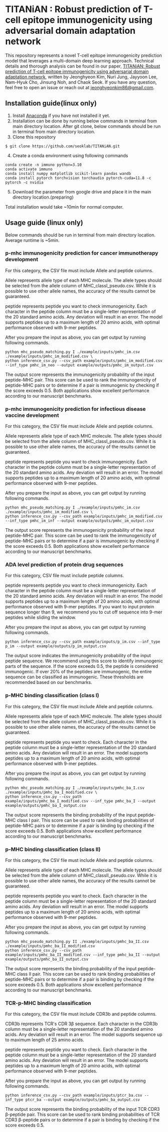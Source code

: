 # TITANiAN : Robust prediction of T-cell epitope immunogenicity using adversarial domain adaptation network
This repository represents a novel T-cell epitope immunogenicity prediction model that leverages a multi-domain deep learning approach. Technical details and thorough analysis can be found in our paper, [TITANiAN: Robust prediction of T-cell epitope immunogenicity using adversarial domain adaptation network](), written by Jeonghyeon Kim, Nuri Jung, Jayyoon Lee, Nam-Hyuk Cho, Jinsung Noh, and Chaok Seok. If you have any question, feel free to open an issue or reach out at jeonghyeonkim86@gmail.com.

## Installation guide(linux only)
1. Install [Anaconda](https://www.anaconda.com/download) if you have not installed it yet.
2. Installation can be done by running below commands in terminal from main directory location. After git clone, below commands should be run in terminal from main directory location.
3. Clone this repository
```
$ git clone https://github.com/seoklab/TITANiAN.git
```
4. Create a conda environment using following commands
```
conda create -n immuno python=3.10
conda activate immuno
conda install numpy matplotlib scikit-learn pandas wandb
conda install pytorch torchvision torchaudio pytorch-cuda=11.8 -c pytorch -c nvidia
```
5. Download the parameter from google drive and place it in the main directory location.(preparing)

Total installation would take ~10min for normal computer.

## Usage guide (linux only)
Below commands should be run in terminal from main directory location. Average runtime is ~5min. 

### p-mhc immunogenicity prediction for cancer immunotherapy development

For this category, the CSV file must include Allele and peptide columns.

Allele represents allele type of each MHC molecule. The allele types should be selected from the allele column of MHC_classI_pseudo.csv. While it is possible to use other allele names, the accuracy of the results cannot be guaranteed.

peptide represents peptide you want to check immunogenicity. Each character in the peptide column must be a single-letter representation of the 20 standard amino acids. Any deviation will result in an error. The model supports peptides up to a maximum length of 20 amino acids, with optimal performance observed with 9-mer peptides.

After you prepare the input as above, you can get output by running following commands.

```
python mhc_pseudo_matching.py I ./example/inputs/pmhc_im.csv ./example/inputs/pmhc_im_modified.csv \
python inference_csv.py --csv_path example/inputs/pmhc_im_modified.csv --inf_type pmhc_im_neo --output example/outputs/pmhc_im_output.csv
```

The output score represents the immunogenicity probability of the input peptide-MHC pair. This score can be used to rank the immunogenicity of peptide-MHC pairs or to determine if a pair is immunogenic by checking if the score exceeds 0.5. Both applications show excellent performance according to our manuscript benchmarks.

### p-mhc immunogenicity prediction for infectious disease vaccine development

For this category, the CSV file must include Allele and peptide columns.

Allele represents allele type of each MHC molecule. The allele types should be selected from the allele column of MHC_classI_pseudo.csv. While it is possible to use other allele names, the accuracy of the results cannot be guaranteed.

peptide represents peptide you want to check immunogenicity. Each character in the peptide column must be a single-letter representation of the 20 standard amino acids. Any deviation will result in an error. The model supports peptides up to a maximum length of 20 amino acids, with optimal performance observed with 9-mer peptides.

After you prepare the input as above, you can get output by running following commands.

```
python mhc_pseudo_matching.py I ./example/inputs/pmhc_im.csv ./example/inputs/pmhc_im_modified.csv \
python inference_csv.py --csv_path example/inputs/pmhc_im_modified.csv --inf_type pmhc_im_inf --output example/outputs/pmhc_im_output.csv
```

The output score represents the immunogenicity probability of the input peptide-MHC pair. This score can be used to rank the immunogenicity of peptide-MHC pairs or to determine if a pair is immunogenic by checking if the score exceeds 0.5. Both applications show excellent performance according to our manuscript benchmarks.

### ADA level prediction of protein drug sequences

For this category, CSV file must include peptide columns.

peptide represents peptide you want to check immunogenicity. Each character in the peptide column must be a single-letter representation of the 20 standard amino acids. Any deviation will result in an error. The model supports peptides up to a maximum length of 20 amino acids, with optimal performance observed with 9-mer peptides. If you want to input protein sequence longer than 9, we recommend you to cut off sequence into 9-mer peptides while sliding the window.

After you prepare the input as above, you can get output by running following commands.

```
python inference_csv.py --csv_path example/inputs/p_im.csv --inf_type p_im --output example/outputs/p_im_output.csv
```

The output score indicates the immunogenicity probability of the input peptide sequence. We recommend using this score to identify immunogenic parts of the sequence. If the score exceeds 0.5, the peptide is considered immunogenic. If over 20% of the peptides are immunogenic, the entire sequence can be classified as immunogenic. These thresholds are recommended based on our benchmarks.

### p-MHC binding classification (class I)

For this category, the CSV file must include Allele and peptide columns.

Allele represents allele type of each MHC molecule. The allele types should be selected from the allele column of MHC_classI_pseudo.csv. While it is possible to use other allele names, the accuracy of the results cannot be guaranteed.

peptide represents peptide you want to check. Each character in the peptide column must be a single-letter representation of the 20 standard amino acids. Any deviation will result in an error. The model supports peptides up to a maximum length of 20 amino acids, with optimal performance observed with 9-mer peptides.

After you prepare the input as above, you can get output by running following commands.

```
python mhc_pseudo_matching.py I ./example/inputs/pmhc_ba_I.csv ./example/inputs/pmhc_ba_I_modified.csv \
python inference_csv.py --csv_path example/inputs/pmhc_ba_I_modified.csv --inf_type pmhc_ba_I --output example/outputs/pmhc_ba_I_output.csv
```


The output score represents the binding probability of the input peptide-MHC class I pair. This score can be used to rank binding probabilities of peptide-MHC pairs or to determine if a pair is binding by checking if the score exceeds 0.5. Both applications show excellent performance according to our manuscript benchmarks.


### p-MHC binding classification (class II)

For this category, the CSV file must include Allele and peptide columns.

Allele represents allele type of each MHC molecule. The allele types should be selected from the allele column of MHC_classII_pseudo.csv. While it is possible to use other allele names, the accuracy of the results cannot be guaranteed.

peptide represents peptide you want to check. Each character in the peptide column must be a single-letter representation of the 20 standard amino acids. Any deviation will result in an error. The model supports peptides up to a maximum length of 20 amino acids, with optimal performance observed with 9-mer peptides.

After you prepare the input as above, you can get output by running following commands.

```
python mhc_pseudo_matching.py II ./example/inputs/pmhc_ba_II.csv ./example/inputs/pmhc_ba_II_modified.csv
python inference_csv.py --csv_path example/inputs/pmhc_ba_II_modified.csv --inf_type pmhc_ba_II --output example/outputs/pmhc_ba_II_output.csv
```

The output score represents the binding probability of the input peptide-MHC class II pair. This score can be used to rank binding probabilities of peptide-MHC pairs or to determine if a pair is binding by checking if the score exceeds 0.5. Both applications show excellent performance according to our manuscript benchmarks.

### TCR-p-MHC binding classification

For this category, the CSV file must include CDR3b and peptide columns.

CDR3b represents TCR's CDR 3β sequence. Each character in the CDR3b column must be a single-letter representation of the 20 standard amino acids. Any deviation will result in an error. The model supports sequence up to maximum length of 25 amino acids.

peptide represents peptide you want to check. Each character in the peptide column must be a single-letter representation of the 20 standard amino acids. Any deviation will result in an error. The model supports peptides up to a maximum length of 20 amino acids, with optimal performance observed with 9-mer peptides.

After you prepare the input as above, you can get output by running following commands.

```
python inference_csv.py --csv_path example/inputs/ptcr_ba.csv --inf_type ptcr_ba --output example/outputs/pmhc_ba_output.csv
```

The output score represents the binding probability of the input TCR CDR3 β-peptide pair. This score can be used to rank binding probabilities of TCR CDR3 β-peptide pairs or to determine if a pair is binding by checking if the score exceeds 0.5.


